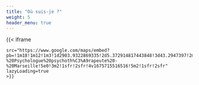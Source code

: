 ```yaml
---
title: "Où suis-je ?"
weight: 5
header_menu: true
---
```


{{< iframe

    src="https://www.google.com/maps/embed?pb=!1m18!1m12!1m3!1d2903.9322869335!2d5.372914817443848!3d43.2947397!2m3!1f0!2f0!3f0!3m2!1i1024!2i768!4f13.1!3m3!1m2!1s0x12c9c1385e86c577%3A0x78e414d451b763d6!2sCamille%20Lambert%20-%20Psychologue%20psychoth%C3%A9rapeute%20-%20Marseille!5e0!3m2!1sfr!2sfr!4v1675715516516!5m2!1sfr!2sfr"
    lazyLoading=true 
    >}}
